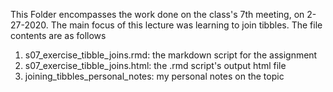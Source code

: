 This Folder encompasses the work done on the class's 7th meeting, on 2-27-2020. 
The main focus of this lecture was learning to join tibbles.
The file contents are as follows
1) s07_exercise_tibble_joins.rmd: the markdown script for the assignment
2) s07_exercise_tibble_joins.html: the .rmd script's output html file
3) joining_tibbles_personal_notes: my personal notes on the topic
